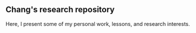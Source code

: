 ## Chang's research repository

Here, I present some of my personal work, lessons, and research interests.
